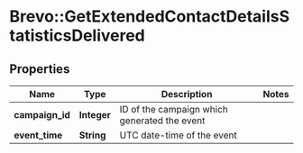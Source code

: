 # Brevo::GetExtendedContactDetailsStatisticsDelivered

## Properties
Name | Type | Description | Notes
------------ | ------------- | ------------- | -------------
**campaign_id** | **Integer** | ID of the campaign which generated the event | 
**event_time** | **String** | UTC date-time of the event | 


